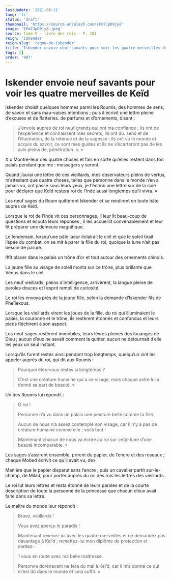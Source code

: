 ```yaml
---
lastUpdate: '2021-08-11'
lang: 'fr'
status: 'draft'
thumbnail: 'https://source.unsplash.com/EFm7JpD9jy8'
image: 'EFm7JpD9jy8.jpeg'
source: tome V - livre des rois - P. 101
reign: 'Iskender'
reign-slug: 'regne-de-iskender'
title: 'Iskender envoie neuf savants pour voir les quatre merveilles de Keïd | Le Livre des Rois | Shâhnâmeh'
tags: []
order: '007'
---
```


<!-- LTeX: language=fr -->

# Iskender envoie neuf savants pour voir les quatre merveilles de Keïd

Iskender choisit quelques hommes parmi les Roumis, des hommes de sens, de savoir et sans mau-vaises intentions ; puis il écrivit une lettre pleine d’excuses et de flatteries. de parfums et d’ornements, disant :

> J’envoie auprès de toi neuf grands qui ont ma confiance ; ils ont de l’expérience et connaissent mes secrets, ils ont du. sens et de l’illustration, de la retenue et de la sagesse ; ils ont vu le monde et acquis du savoir, ce sont mes guides et ils ne s’écarteront pas de les avis pleins de, pénétration. v. »

X o Montre-leur ces quatre choses et fais en sorte qu’elles restent dans ton palais pendant que me : messagers y seront.

Quand j’aurai une lettre de ces vieillards, mes observateurs pleins de vertus, m’attestant que quatre choses, telles que personne dans le monde n’en a jamais vu, ont passé sous leurs yeux, je t’écrirai une lettre sur de la soie pour déclarer que Keïd restera roi de l’Inde aussi longtemps qu’il vivra. »

Les neuf sages du Roum quittèrent Iskender et se rendirent en toute hâte auprès de Keïd.

Lorsque le roi de l’Inde vit ces personnages, il leur lit beau-coup de questions et écouta leurs réponses ; il les accueillit convenablement et leur fit préparer une demeure magnifique.

Le lendemain, lorsqu’une pâle lueur éclairait le ciel et que le soleil tirait l’épée du combat, on se mit à parer la fille du roi, quoique la lune n’ait pas besoin de parure.

Iffit placer dans le palais un trône d’or et tout autour des ornements chinois.

La jeune fille au visage de soleil monta sur ce trône, plus brillante que Vénus dans le ciel.

Les neuf vieillards, pleins d’intelligence, arrivèrent, la langue pleine de paroles douces et l’esprit rempli de curiosité.

Le roi les envoya près de la jeune fille, selon la demande d’Iskender fils de Pheïlekous.

Lorsque les vieillards virent les joues de la fille. du roi qui illuminaient le palais, la couronne et le trône, ils restèrent étonnés et confondus et leurs pieds fléchirent à son aspect.

Les neuf sages restèrent immobiles, leurs lèvres pleines des louanges de Dieu ; aucun d’eux ne savait comment la quitter, aucun ne détournait d’elle les yeux un seul instant.

Lorsqu’ils furent restés ainsi pendant trop longtemps, quelqu’un vint les appeler auprès du roi, qui dit aux Roumis :

> Pourquoi êtes-vous restés si longtemps ?
>
> C’est une créature humaine qui a ce visage, mais chaque astre lui a donné sa part de beauté. »

Un des Roumis lui répondit :

> Ô roi !
>
> Personne n’a vu dans un palais une peinture belle comme ta fille.
>
> Aucun de nous n’a assez contemplé son visage, car il n’y a pas de créature humaine comme elle ; voilà tout !
>
> Maintenant chacun de nous va écrire au roi sur cette lune d’une beauté incomparable. »

Les sages s’assirent ensemble, prirent du papier, de l’encre et des roseaux ; chaque Mobed écrivit ce qu’il avait vu, de»

Manière que le papier disparut sans l’encre ; puis un cavalier partit sur-le-champ, de Milad, pour porter auprès du roi des rois les lettres des vieillards.

Le roi lut leurs lettres et resta étonné de leurs paroles et de la courte description de toute la personne de la princesse que chacun d’eux avait faite dans sa lettre.

Le maître du monde leur répondit :

> Bravo, vieillards !
>
> Vous avez aperçu le paradis !
>
> Maintenant revenez ici avec les quatre merveilles et ne demandez pas davantage à Kei’d ; remettez-lui mon diplôme de protection et mettez-.
>
> 1 vous en route avec ma belle maîtresse.
>
> Personne dorénavant ne fera du mal à Kel’d, car il m’a donné ce qui m’est dû dans le monde et cela suffit. »
